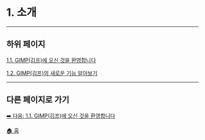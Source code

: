 # 1. 소개

***

## 하위 페이지

[1.1. GIMP(김프)에 오신 것을 환영합니다](./01-01-welcome-to-gimp.md)

[1.2. GIMP(김프)의 새로운 기능 알아보기](./01-02-whats-new-in-gimp.md)

***

## 다른 페이지로 가기

[➡️ 다음: 1.1. GIMP(김프)에 오신 것을 환영합니다](./01-01-welcome-to-gimp.md)

[🏠 홈](./00-home.md)